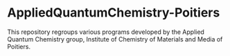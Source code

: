 # AppliedQuantumChemistry-Poitiers

This repository regroups various programs developed by the Applied Quantum Chemistry group, Institute of Chemistry of Materials and Media of Poitiers. 
